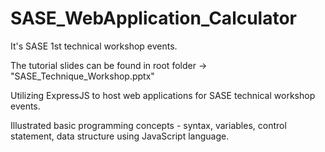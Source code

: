 # SASE_WebApplication_Calculator

It's SASE 1st technical workshop events.

The tutorial slides can be found in root folder -> "SASE_Technique_Workshop.pptx"


Utilizing ExpressJS to host web applications for SASE technical workshop events.

Illustrated basic programming concepts - syntax, variables, control statement, data structure using JavaScript language.

